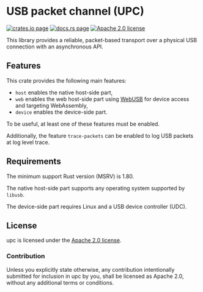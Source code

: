 USB packet channel (UPC)
========================

[![crates.io page](https://img.shields.io/crates/v/upc)](https://crates.io/crates/upc)
[![docs.rs page](https://docs.rs/upc/badge.svg)](https://docs.rs/upc)
[![Apache 2.0 license](https://img.shields.io/crates/l/upc)](https://github.com/surban/upc/blob/master/LICENSE)

This library provides a reliable, packet-based transport over a physical USB connection with an asynchronous API.

Features
--------

This crate provides the following main features:

* `host` enables the native host-side part,
* `web` enables the web host-side part using [WebUSB] for device access and targeting WebAssembly,
* `device` enables the device-side part.

To be useful, at least one of these features must be enabled.

Additionally, the feature `trace-packets` can be enabled to log USB packets at log level trace.

[WebUSB]: https://developer.mozilla.org/en-US/docs/Web/API/WebUSB_API

Requirements
------------

The minimum support Rust version (MSRV) is 1.80.

The native host-side part supports any operating system supported by `libusb`.

The device-side part requires Linux and a USB device controller (UDC).

License
-------

upc is licensed under the [Apache 2.0 license].

[Apache 2.0 license]: https://github.com/surban/upc/blob/master/LICENSE

### Contribution

Unless you explicitly state otherwise, any contribution intentionally submitted
for inclusion in upc by you, shall be licensed as Apache 2.0, without any
additional terms or conditions.
